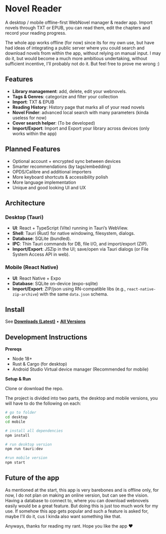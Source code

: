 # Novel Reader

A desktop / mobile offline-first WebNovel manager & reader app. Import novels through TXT or EPUB, you can read them, edit the chapters and record your reading progress.

The whole app works offline (for now) since its for my own use, but have had ideas of integrating a public server where you could search and download novels from within the app, without relying on manual input. I may do it, but would become a much more ambitious undertaking, without sufficient incentive, I'll probably not do it. But feel free to prove me wrong :)



## Features

- **Library management**: add, delete, edit your webnovels.
- **Tags & Genres**: categorize and filter your collection
- **Import**: TXT & EPUB 
- **Reading History**: History page that marks all of your read novels 
- **Novel Finder**: advanced local search with many parameters (kinda useless for now)
- **Cover search helper**: (To be developed)
- **Import/Export**: Import and Export your library across devices (only works within the app)


## Planned Features

- Optional account + encrypted sync between devices
- Smarter recommendations (by tags/embedding)
- OPDS/Calibre and additional importers
- More keyboard shortcuts & accessibility polish
- More language implementation
- Unique and good looking UI and UX


## Architecture

### Desktop (Tauri)
- **UI**: React + TypeScript (Vite) running in Tauri’s WebView.
- **Shell**: Tauri (Rust) for native windowing, filesystem, dialogs.
- **Database**: SQLite (bundled). 
- **IPC**: Thin Tauri commands for DB, file I/O, and import/export (ZIP).
- **Import/Export**: JSZip in the UI; save/open via Tauri dialogs (or File System Access API in web).

### Mobile (React Native)
- **UI**: React Native + Expo
- **Database**: SQLite on-device (expo-sqlite) 
- **Import/Export**: ZIP/json using RN-compatible libs (e.g., `react-native-zip-archive`) with the same `data.json` schema.

## Install
See **[Downloads (Latest)](./docs/INSTALL.md)** • **[All Versions](./docs/VERSIONS.md)**


## Development Instructions

**Prereqs**
- Node 18+
- Rust & Cargo (for desktop)
- Android Studio Virtual device manager (Recommended for mobile)

**Setup & Run**

Clone or download the repo.

The project is divided into two parts, the desktop and mobile versions, you will have to do the following on each:

```bash
# go to folder
cd desktop
cd mobile

# install all dependencies
npm install

# run desktop version
npm run tauri:dev

#run mobile version
npm start
```

## Future of the app

As mentioned at the start, this app is very barebones and is offline only, for now, I do not plan on making an online version, but can see the vision. Having a database to connect to, where you can download webnovels easily would be a great feature. But doing this is just too much work for my use. If somehow this app gets popular and such a feature is asked for, maybe I'll do it, cus I kinda also want something like that.

Anyways, thanks for reading my rant. Hope you like the app ❤︎
